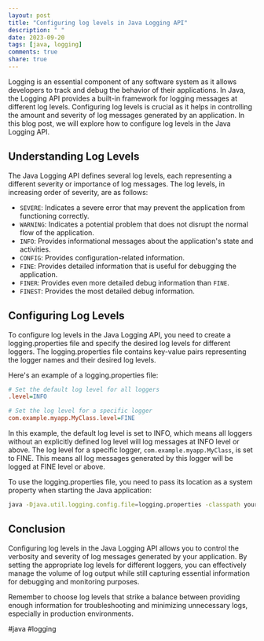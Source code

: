 ```yaml
---
layout: post
title: "Configuring log levels in Java Logging API"
description: " "
date: 2023-09-20
tags: [java, logging]
comments: true
share: true
---
```


Logging is an essential component of any software system as it allows developers to track and debug the behavior of their applications. In Java, the Logging API provides a built-in framework for logging messages at different log levels. Configuring log levels is crucial as it helps in controlling the amount and severity of log messages generated by an application. In this blog post, we will explore how to configure log levels in the Java Logging API.

## Understanding Log Levels

The Java Logging API defines several log levels, each representing a different severity or importance of log messages. The log levels, in increasing order of severity, are as follows:

- `SEVERE`: Indicates a severe error that may prevent the application from functioning correctly.
- `WARNING`: Indicates a potential problem that does not disrupt the normal flow of the application.
- `INFO`: Provides informational messages about the application's state and activities.
- `CONFIG`: Provides configuration-related information.
- `FINE`: Provides detailed information that is useful for debugging the application.
- `FINER`: Provides even more detailed debug information than `FINE`.
- `FINEST`: Provides the most detailed debug information.

## Configuring Log Levels

To configure log levels in the Java Logging API, you need to create a logging.properties file and specify the desired log levels for different loggers. The logging.properties file contains key-value pairs representing the logger names and their desired log levels.

Here's an example of a logging.properties file:

```ini
# Set the default log level for all loggers
.level=INFO

# Set the log level for a specific logger
com.example.myapp.MyClass.level=FINE
```

In this example, the default log level is set to INFO, which means all loggers without an explicitly defined log level will log messages at INFO level or above. The log level for a specific logger, `com.example.myapp.MyClass`, is set to FINE. This means all log messages generated by this logger will be logged at FINE level or above.

To use the logging.properties file, you need to pass its location as a system property when starting the Java application:

```bash
java -Djava.util.logging.config.file=logging.properties -classpath your_application.jar com.example.yourapp.MainClass
```

## Conclusion

Configuring log levels in the Java Logging API allows you to control the verbosity and severity of log messages generated by your application. By setting the appropriate log levels for different loggers, you can effectively manage the volume of log output while still capturing essential information for debugging and monitoring purposes.

Remember to choose log levels that strike a balance between providing enough information for troubleshooting and minimizing unnecessary logs, especially in production environments.

#java #logging